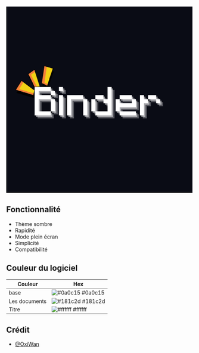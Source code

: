 
![Binder](https://github.com/OxiWanV2/Binder/blob/main/Binder.png?raw=true)


## Fonctionnalité

- Thème sombre
- Rapidité
- Mode plein écran
- Simplicité
- Compatibilité
## Couleur du logiciel

| Couleur             | Hex                                                                |
| ----------------- | ------------------------------------------------------------------ |
| base | ![#0a0c15](https://via.placeholder.com/10/0a0c15?text=+) #0a0c15 |
| Les documents | ![#181c2d](https://via.placeholder.com/10/181c2d?text=+) #181c2d |
| Titre | ![#ffffff](https://via.placeholder.com/10/ffffff?text=+) #ffffff |

## Crédit

- [@OxiWan](https://github.com/OxiWanV2)
